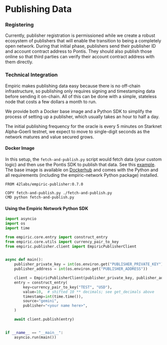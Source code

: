 # Publishing Data

### Registering

Currently, publisher registration is permissioned while we create a robust ecosystem of publishers that will enable the transition to being a completely open network. During that initial phase, publishers send their publisher ID and account contract address to Pontis. They should also publish those online so that third parties can verify their account contract address with them directly.

### Technical Integration

Empiric makes publishing data easy because there is no off-chain infrastructure, so publishing only requires signing and timestamping data before sending it on-chain. All of this can be done with a simple, stateless node that costs a few dollars a month to run.

We provide both a Docker base image and a Python SDK to simplify the process of setting up a publisher, which usually takes an hour to half a day.

The initial publishing frequency for the oracle is every 5 minutes on Starknet Alpha-Goerli testnet, we expect to move to single-digit seconds as the network matures and value secured grows.

#### Docker Image

In this setup, the `fetch-and-publish.py` script would fetch data (your custom logic) and then use the Pontis SDK to publish that data. See this [example](https://github.com/42labs/Empiric/blob/master/publisher/sample-publisher/coinbase/fetch-and-publish.py). The base image is available on [Dockerhub](https://hub.docker.com/repository/docker/42labs/empiric-publisher) and comes with the Python and all requirements (including the empiric-network Python package) installed.

```docker
FROM 42labs/empiric-publisher:0.7.0

COPY fetch-and-publish.py ./fetch-and-publish.py
CMD python fetch-and-publish.py
```

#### Using the Empiric Network Python SDK

```python
import asyncio
import os
import time

from empiric.core.entry import construct_entry
from empiric.core.utils import currency_pair_to_key
from empiric.publisher.client import EmpiricPublisherClient


async def main():
    publisher_private_key = int(os.environ.get("PUBLISHER_PRIVATE_KEY"))
    publisher_address = int(os.environ.get("PUBLISHER_ADDRESS"))

    client = EmpiricPublisherClient(publisher_private_key, publisher_address)
    entry = construct_entry(
        key=currency_pair_to_key("TEST", "USD"),
        value=10,  # shifted 10 ** decimals; see get_decimals above
        timestamp=int(time.time()),
        source="gemini",
        publisher="<your name here>",
    )

    await client.publish(entry)


if __name__ == "__main__":
    asyncio.run(main())
```
